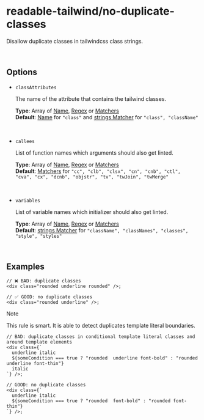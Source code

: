 # readable-tailwind/no-duplicate-classes

Disallow duplicate classes in tailwindcss class strings.

<br/>

## Options

- `classAttributes`

  The name of the attribute that contains the tailwind classes.

  **Type**: Array of [Name](../concepts/concepts.md#name), [Regex](../concepts/concepts.md#regular-expressions) or [Matchers](../concepts/concepts.md#matchers)  
  **Default**: [Name](../concepts/concepts.md#name) for `"class"` and [strings Matcher](../concepts/concepts.md#types-of-matchers) for `"class", "className"`

<br/>

- `callees`

  List of function names which arguments should also get linted.
  
  **Type**: Array of [Name](../concepts/concepts.md#name), [Regex](../concepts/concepts.md#regular-expressions) or [Matchers](../concepts/concepts.md#matchers)  
  **Default**: [Matchers](../concepts/concepts.md#types-of-matchers) for `"cc", "clb", "clsx", "cn", "cnb", "ctl", "cva", "cx", "dcnb", "objstr", "tv", "twJoin", "twMerge"`

<br/>

- `variables`

  List of variable names which initializer should also get linted.
  
  **Type**: Array of [Name](../concepts/concepts.md#name), [Regex](../concepts/concepts.md#regular-expressions) or [Matchers](../concepts/concepts.md#matchers)  
  **Default**:  [strings Matcher](../concepts/concepts.md#types-of-matchers) for `"className", "classNames", "classes", "style", "styles"`

<br/>

## Examples

```tsx
// ❌ BAD: duplicate classes
<div class="rounded underline rounded" />;
```

```tsx
// ✅ GOOD: no duplicate classes
<div class="rounded underline" />;
```

> [!NOTE]
> This rule is smart. It is able to detect duplicates template literal boundaries.

```tsx
// BAD: duplicate classes in conditional template literal classes and around template elements
<div class={`
  underline italic
  ${someCondition === true ? "rounded  underline font-bold" : "rounded underline font-thin"}
  italic
`} />;
```

```tsx
// GOOD: no duplicate classes
<div class={`
  underline italic
  ${someCondition === true ? "rounded  font-bold" : "rounded font-thin"}
`} />;
```
